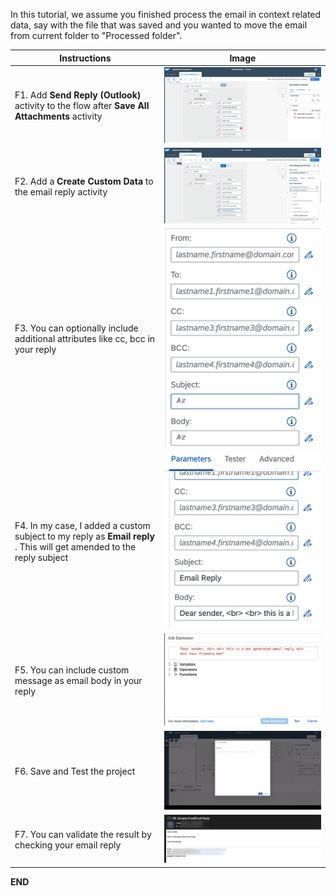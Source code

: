 In this tutorial, we assume you finished process the email in context related data, say with the file that was saved and you wanted to move the email from current folder to "Processed folder". 

Instructions | Image
------------ | -----
F1. Add **Send Reply (Outlook)** activity to the flow after **Save All Attachments** activity | ![Add Send Reply (Outlook) activity!](Images/SendReplyOutlook.png)
F2. Add a **Create Custom Data** to the email reply activity | ![Create Custom reply data!](Images/CreateCustomData.png)
F3.  You can optionally include additional attributes like cc, bcc in your reply | ![Include email attributes!](Images/ReplyAttributes.png)
F4. In my case, I added a custom subject to my reply as **Email reply** . This will get amended to the reply subject| ![Add a subject!](Images/SubjectInReply.png)
F5. You can include custom message as email body in your reply | ![Add a reply body!](Images/EmailBodyInReply.png)
F6. Save and Test the project | ![Save and test project!](Images/SaveAndTest.png)
F7. You can validate the result by checking your email reply | ![Validate the result!](Images/ResultOfEmailReply.png)

**END**